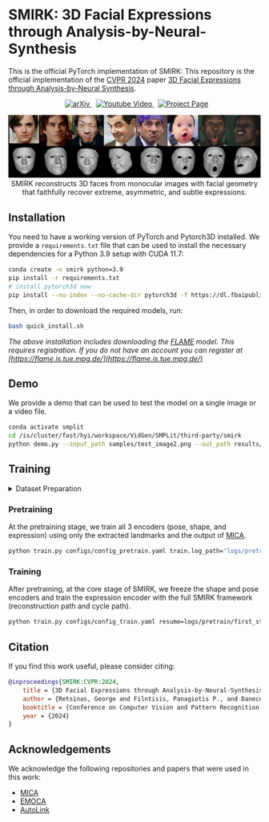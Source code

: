 # SMIRK: 3D Facial Expressions through Analysis-by-Neural-Synthesis

This is the official PyTorch implementation of SMIRK:
This repository is the official implementation of the [CVPR 2024](https://cvpr.thecvf.com) paper [3D Facial Expressions through Analysis-by-Neural Synthesis](https://arxiv.org/abs/2404.04104).


<p align="center">
  <a href='https://arxiv.org/abs/2404.04104' style='padding-left: 0.5rem;'>
    <img src='https://img.shields.io/badge/arXiv-2404.04104-brightgreen' alt='arXiv'>
  </a>
  <!-- <a href=''>
    <img src='https://img.shields.io/badge/PDF-Paper-2D963D?style=flat&logo=Adobe-Acrobat-Reader&logoColor=red' alt='Paper PDF'>
  </a>  -->
  <!-- <a href=''>
    <img src='https://img.shields.io/badge/PDF-Sup.Mat.-2D963D?style=flat&logo=Adobe-Acrobat-Reader&logoColor=red' alt='Sup. Mat. PDF'>
  </a>      -->
  <a href='https://www.youtube.com/watch?v=8ZVgr41wxbk' style='padding-left: 0.5rem;'>
    <img src='https://img.shields.io/badge/Video-Youtube-red?style=flat&logo=youtube&logoColor=red' alt='Youtube Video'>
  </a>
  <a href='https://georgeretsi.github.io/smirk/' style='padding-left: 0.5rem;'>
    <img src='https://img.shields.io/badge/Website-Project Page-blue?style=flat&logo=Google%20chrome&logoColor=blue' alt='Project Page'>
  </a>
</p>

<p align="center"> 
<img src="samples/cover.png">
SMIRK reconstructs 3D faces from monocular images with facial geometry that faithfully recover extreme, asymmetric, and subtle expressions.
</p>


## Installation
You need to have a working version of PyTorch and Pytorch3D installed. We provide a `requirements.txt` file that can be used to install the necessary dependencies for a Python 3.9 setup with CUDA 11.7:

```bash
conda create -n smirk python=3.9
pip install -r requirements.txt
# install pytorch3d now
pip install --no-index --no-cache-dir pytorch3d -f https://dl.fbaipublicfiles.com/pytorch3d/packaging/wheels/py39_cu117_pyt201/download.html
```

Then, in order to download the required models, run:

```bash
bash quick_install.sh
```
*The above installation includes downloading the [FLAME](https://flame.is.tue.mpg.de/) model. This requires registration. If you do not have an account you can register at [https://flame.is.tue.mpg.de/](https://flame.is.tue.mpg.de/)*



## Demo 
We provide a demo that can be used to test the model on a single image or a video file. 

```bash
conda activate smplit
cd /is/cluster/fast/hyi/workspace/VidGen/SMPLit/third-party/smirk
python demo.py --input_path samples/test_image2.png --out_path results/ --checkpoint /is/cluster/fast/hyi/workspace/VidGen/SMPLit/model_files/smirk/SMIRK_em1.pt --crop
```


## Training
<details>
<summary>Dataset Preparation</summary>

SMIRK was trained on a combination of the following datasets: LRS3, MEAD, CelebA, and FFHQ. 

1. ~~§§Download the LRS3 dataset from [here](https://www.robots.ox.ac.uk/~vgg/data/lip_reading/lrs3.html).~~ We are aware that currently this dataset has been removed from the website. It can be replaced with any other similar dataset, e.g. [LRS2](https://www.robots.ox.ac.uk/~vgg/data/lip_reading/lrs2.html). 

2. Download the MEAD dataset from [here](https://wywu.github.io/projects/MEAD/MEAD.html).

3. Download the CelebA dataset from [here](https://mmlab.ie.cuhk.edu.hk/projects/CelebA.html). You can download directly the aligned images `img_align_celeba.zip`.

4. Download the FFHQ256 dataset from [here](https://www.kaggle.com/datasets/denislukovnikov/ffhq256-images-only). 

After downloading the datasets we need to extract the landmarks using mediapipe and FAN. We provide the scripts for preprocessing in `datasets/preprocess_scripts`. Example usage:

```bash
python datasets/preprocess_scripts/apply_mediapipe_to_dataset.py --input_dir PATH_TO_FFHQ256/images --output_dir PATH_TO_FFHQ256/mediapipe_landmarks
```

and for FAN:

```bash
python datasets/preprocess_scripts/apply_fan_to_dataset.py --input_dir PATH_TO_FFHQ256/images --output_dir PATH_TO_FFHQ256/fan_landmarks
```

Note that for obtaining the FAN landmarks we use the implementation in [https://github.com/hhj1897/face_alignment](https://github.com/hhj1897/face_alignment).

Next, make sure to update the config files in `configs` with the correct paths to the datasets and their landmarks.

</details>

### Pretraining
At the pretraining stage, we train all 3 encoders (pose, shape, and expression) using only the extracted landmarks and the output of [MICA](https://zielon.github.io/mica/). 
```bash
python train.py configs/config_pretrain.yaml train.log_path="logs/pretrain"
```


### Training
After pretraining, at the core stage of SMIRK, we freeze the shape and pose encoders and train the expression encoder with the full SMIRK framework (reconstruction path and cycle path). 

```bash
python train.py configs/config_train.yaml resume=logs/pretrain/first_stage_pretrained_encoder.pt train.loss_weights.emotion_loss=1.0
```


## Citation
If you find this work useful, please consider citing:

```bibtex
@inproceedings{SMIRK:CVPR:2024,
    title = {3D Facial Expressions through Analysis-by-Neural-Synthesis},
    author = {Retsinas, George and Filntisis, Panagiotis P., and Danecek, Radek and Abrevaya, Victoria F. and Roussos, Anastasios and Bolkart, Timo and Maragos, Petros},
    booktitle = {Conference on Computer Vision and Pattern Recognition (CVPR)},
    year = {2024}
}
```


## Acknowledgements 
We acknowledge the following repositories and papers that were used in this work:

- [MICA](https://zielon.github.io/mica/)
- [EMOCA](https://emoca.is.tue.mpg.de)
- [AutoLink](https://github.com/xingzhehe/AutoLink-Self-supervised-Learning-of-Human-Skeletons-and-Object-Outlines-by-Linking-Keypoints)
